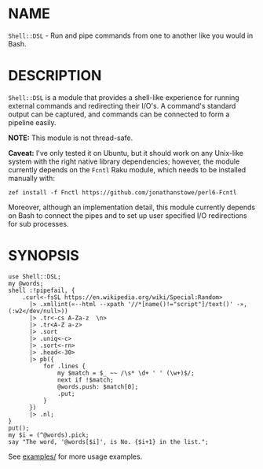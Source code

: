 NAME
====
`Shell::DSL` - Run and pipe commands from one to another like you would in Bash.

DESCRIPTION
===========
`Shell::DSL` is a module that provides a shell-like experience for running
external commands and redirecting their I/O's. A command's standard output can
be captured, and commands can be connected to form a pipeline easily.

**NOTE:** This module is not thread-safe.

**Caveat:** I've only tested it on Ubuntu, but it should work on any Unix-like
system with the right native library dependencies; however, the module
currently depends on the `Fcntl` Raku module, which needs to be installed
manually with:

    zef install -f Fnctl https://github.com/jonathanstowe/perl6-Fcntl

Moreover, although an implementation detail, this module currently depends on
Bash to connect the pipes and to set up user specified I/O redirections for sub
processes.

SYNOPSIS
========
```perl6
use Shell::DSL;
my @words;
shell :!pipefail, {
    .curl<-fsSL https://en.wikipedia.org/wiki/Special:Random>
      |> .xmllint(«--html --xpath '//*[name()!="script"]/text()' -», (:w2</dev/null>))
      |> .tr<-cs A-Za-z  \n>
      |> .tr<A-Z a-z>
      |> .sort
      |> .uniq<-c>
      |> .sort<-rn>
      |> .head<-30>
      |> pb({
          for .lines {
              my $match = $_ ~~ /\s* \d+ ' ' (\w+)$/;
              next if !$match;
              @words.push: $match[0];
              .put;
          }
      })
      |> .nl;
}
put();
my $i = (^@words).pick;
say "The word, '@words[$i]', is No. {$i+1} in the list.";
```

See [examples/](examples/) for more usage examples.
